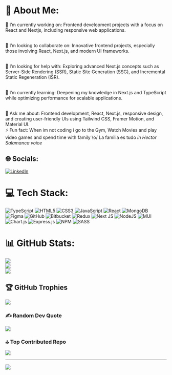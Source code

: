 # 💫 About Me:
🔭 I’m currently working on: Frontend development projects with a focus on React and Nextjs, including responsive web applications.

<br>👯 I’m looking to collaborate on: Innovative frontend projects, especially those involving React, Next.js, and modern UI frameworks.

<br>🤝 I’m looking for help with: Exploring advanced Next.js concepts such as Server-Side Rendering (SSR), Static Site Generation (SSG), and Incremental Static Regeneration (ISR).

<br>🌱 I’m currently learning: Deepening my knowledge in Next.js and TypeScript while optimizing performance for scalable applications.

<br>💬 Ask me about: Frontend development, React, Next.js, responsive design, and creating user-friendly UIs using Tailwind CSS, Framer Motion, and Material UI.<br>⚡ Fun fact: When im not coding i go to the Gym, Watch Movies and play video games and spend time with family \o/ La familia es tudo *in Hector Salamanca voice*


## 🌐 Socials:
[![LinkedIn](https://img.shields.io/badge/LinkedIn-%230077B5.svg?logo=linkedin&logoColor=white)](https://linkedin.com/in/https://www.linkedin.com/in/ahmed-mohamed-amin-41b081186/) 

# 💻 Tech Stack:
![TypeScript](https://img.shields.io/badge/typescript-%23007ACC.svg?style=for-the-badge&logo=typescript&logoColor=white) ![HTML5](https://img.shields.io/badge/html5-%23E34F26.svg?style=for-the-badge&logo=html5&logoColor=white) ![CSS3](https://img.shields.io/badge/css3-%231572B6.svg?style=for-the-badge&logo=css3&logoColor=white) ![JavaScript](https://img.shields.io/badge/javascript-%23323330.svg?style=for-the-badge&logo=javascript&logoColor=%23F7DF1E) ![React](https://img.shields.io/badge/react-%2320232a.svg?style=for-the-badge&logo=react&logoColor=%2361DAFB) ![MongoDB](https://img.shields.io/badge/MongoDB-%234ea94b.svg?style=for-the-badge&logo=mongodb&logoColor=white) ![Figma](https://img.shields.io/badge/figma-%23F24E1E.svg?style=for-the-badge&logo=figma&logoColor=white) ![GitHub](https://img.shields.io/badge/github-%23121011.svg?style=for-the-badge&logo=github&logoColor=white) ![Bitbucket](https://img.shields.io/badge/bitbucket-%230047B3.svg?style=for-the-badge&logo=bitbucket&logoColor=white) ![Redux](https://img.shields.io/badge/redux-%23593d88.svg?style=for-the-badge&logo=redux&logoColor=white) ![Next JS](https://img.shields.io/badge/Next-black?style=for-the-badge&logo=next.js&logoColor=white) ![NodeJS](https://img.shields.io/badge/node.js-6DA55F?style=for-the-badge&logo=node.js&logoColor=white) ![MUI](https://img.shields.io/badge/MUI-%230081CB.svg?style=for-the-badge&logo=mui&logoColor=white) ![Chart.js](https://img.shields.io/badge/chart.js-F5788D.svg?style=for-the-badge&logo=chart.js&logoColor=white) ![Express.js](https://img.shields.io/badge/express.js-%23404d59.svg?style=for-the-badge&logo=express&logoColor=%2361DAFB) ![NPM](https://img.shields.io/badge/NPM-%23CB3837.svg?style=for-the-badge&logo=npm&logoColor=white) ![SASS](https://img.shields.io/badge/SASS-hotpink.svg?style=for-the-badge&logo=SASS&logoColor=white)
# 📊 GitHub Stats:
![](https://github-readme-stats.vercel.app/api?username=Ahmed-Serag19&theme=dark&hide_border=false&include_all_commits=false&count_private=false)<br/>
![](https://github-readme-streak-stats.herokuapp.com/?user=Ahmed-Serag19&theme=dark&hide_border=false)<br/>
![](https://github-readme-stats.vercel.app/api/top-langs/?username=Ahmed-Serag19&theme=dark&hide_border=false&include_all_commits=false&count_private=false&layout=compact)

## 🏆 GitHub Trophies
![](https://github-profile-trophy.vercel.app/?username=Ahmed-Serag19&theme=dark&no-frame=false&no-bg=true&margin-w=4)

### ✍️ Random Dev Quote
![](https://quotes-github-readme.vercel.app/api?type=horizontal&theme=dark)

### 🔝 Top Contributed Repo
![](https://github-contributor-stats.vercel.app/api?username=Ahmed-Serag19&limit=5&theme=dark&combine_all_yearly_contributions=true)

---
[![](https://visitcount.itsvg.in/api?id=Ahmed-Serag19&icon=0&color=1)](https://visitcount.itsvg.in)

<!-- Proudly created with GPRM ( https://gprm.itsvg.in ) -->
